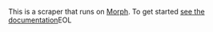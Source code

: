 This is a scraper that runs on [Morph](https://morph.io). To get started [see the documentation](https://morph.io/documentation)EOL